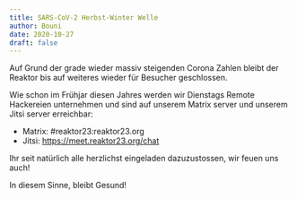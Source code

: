 ```yaml
---
title: SARS-CoV-2 Herbst-Winter Welle
author: Bouni
date: 2020-10-27
draft: false
---
```


Auf Grund der grade wieder massiv steigenden Corona Zahlen bleibt der Reaktor bis auf weiteres wieder für Besucher geschlossen.

Wie schon im Frühjar diesen Jahres werden wir Dienstags Remote Hackereien unternehmen und sind auf unserem Matrix server und unserem Jitsi server erreichbar:

 - Matrix: #reaktor23:reaktor23.org
 - Jitsi: https://meet.reaktor23.org/chat

Ihr seit natürlich alle herzlichst eingeladen dazuzustossen, wir feuen uns auch!

In diesem Sinne, bleibt Gesund!
